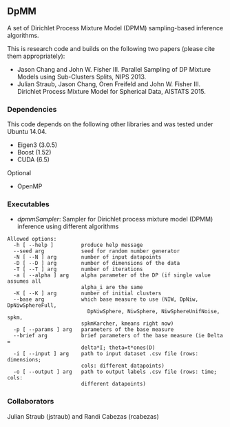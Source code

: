 ## DpMM
A set of Dirichlet Process Mixture Model (DPMM) sampling-based inference algorithms.

This is research code and builds on the following two papers (please cite them appropriately):
- Jason Chang and John W. Fisher III.
  Parallel Sampling of DP Mixture Models using Sub-Clusters Splits,
  NIPS 2013.
- Julian Straub, Jason Chang, Oren Freifeld and John W. Fisher III.
  Dirichlet Process Mixture Model for Spherical Data,
  AISTATS 2015.
 
### Dependencies

This code depends on the following other libraries and was tested under Ubuntu
14.04. 
- Eigen3 (3.0.5) 
- Boost (1.52)
- CUDA (6.5)

Optional
- OpenMP

### Executables
- *dpmmSampler*: Sampler for Dirichlet process mixture model (DPMM) inference using different algorithms
```
Allowed options:
  -h [ --help ]         produce help message
  --seed arg            seed for random number generator
  -N [ --N ] arg        number of input datapoints
  -D [ --D ] arg        number of dimensions of the data
  -T [ --T ] arg        number of iterations
  -a [ --alpha ] arg    alpha parameter of the DP (if single value assumes all 
                        alpha_i are the same
  -K [ --K ] arg        number of initial clusters 
  --base arg            which base measure to use (NIW, DpNiw, DpNiwSphereFull,
                          DpNiwSphere, NiwSphere, NiwSphereUnifNoise, spkm, 
                        spkmKarcher, kmeans right now)
  -p [ --params ] arg   parameters of the base measure
  --brief arg           brief parameters of the base measure (ie Delta = 
                        delta*I; theta=t*ones(D)
  -i [ --input ] arg    path to input dataset .csv file (rows: dimensions; 
                        cols: different datapoints)
  -o [ --output ] arg   path to output labels .csv file (rows: time; cols: 
                        different datapoints)
```

### Collaborators
Julian Straub (jstraub) and Randi Cabezas (rcabezas)

